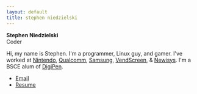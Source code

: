 ```yaml
---
layout: default
title: stephen niedzielski
---
```


**Stephen Niedzielski**<br />
Coder

Hi, my name is Stephen. I'm a programmer, Linux guy, and gamer. I've worked at [Nintendo](http://en.wikipedia.org/wiki/Nintendo_Technology_Development), [Qualcomm](http://www.qualcomm.com/), [Samsung](http://www.samsung.com/us/), [VendScreen](http://vendscreen.com/), & [Newisys](http://www.newisys.com/). I'm a BSCE alum of [DigiPen](http://www.digipen.edu/).

* [Email](mailto:stephen@niedzielski.com)
* [Resume](niedzielski_resume.pdf)
